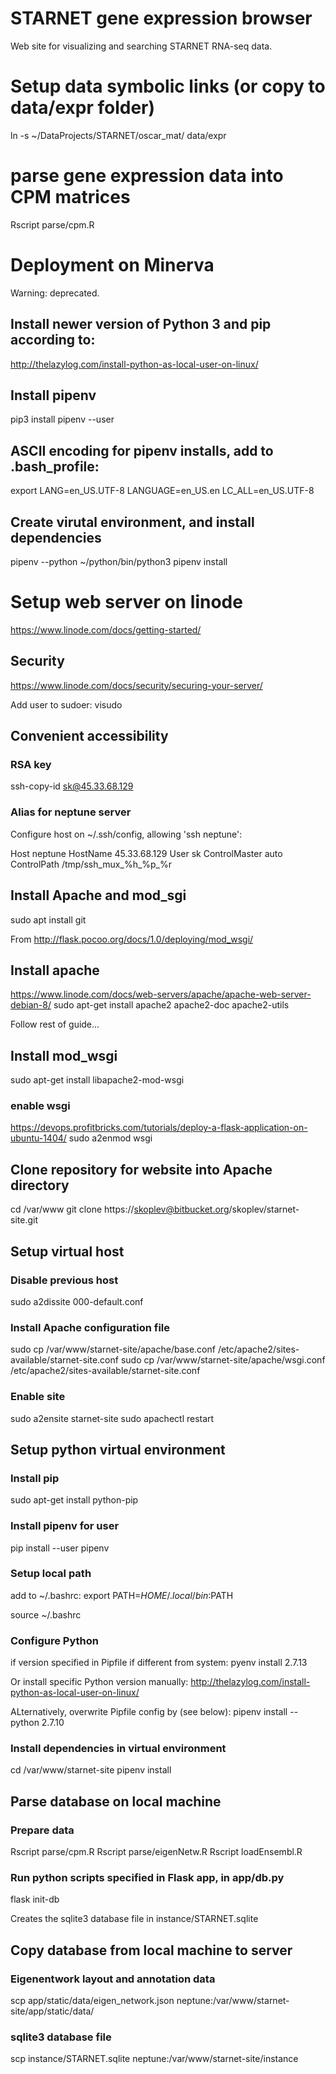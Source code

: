 # STARNET gene expression browser
Web site for visualizing and searching STARNET RNA-seq data.

# Setup data symbolic links (or copy to data/expr folder)
ln -s ~/DataProjects/STARNET/oscar_mat/ data/expr

# parse gene expression data into CPM matrices
Rscript parse/cpm.R


# Deployment on Minerva
Warning: deprecated.

## Install newer version of Python 3 and pip according to:
http://thelazylog.com/install-python-as-local-user-on-linux/

## Install pipenv
pip3 install pipenv --user 

## ASCII encoding for pipenv installs, add to .bash_profile:
export LANG=en_US.UTF-8 LANGUAGE=en_US.en LC_ALL=en_US.UTF-8

## Create virutal environment, and install dependencies
pipenv --python ~/python/bin/python3
pipenv install


# Setup web server on linode
https://www.linode.com/docs/getting-started/

## Security
https://www.linode.com/docs/security/securing-your-server/

Add user to sudoer:
visudo

## Convenient accessibility 

### RSA key
ssh-copy-id sk@45.33.68.129

### Alias for neptune server
Configure host on ~/.ssh/config, allowing 'ssh neptune':

Host neptune
	HostName 45.33.68.129
	User sk
	ControlMaster auto
	ControlPath /tmp/ssh_mux_%h_%p_%r

## Install Apache and mod_sgi

sudo apt install git

From  http://flask.pocoo.org/docs/1.0/deploying/mod_wsgi/

## Install apache
https://www.linode.com/docs/web-servers/apache/apache-web-server-debian-8/
sudo apt-get install apache2 apache2-doc apache2-utils

Follow rest of guide...

## Install mod_wsgi
sudo apt-get install libapache2-mod-wsgi

### enable wsgi
https://devops.profitbricks.com/tutorials/deploy-a-flask-application-on-ubuntu-1404/
sudo a2enmod wsgi


## Clone repository for website into Apache directory
cd /var/www
git clone https://skoplev@bitbucket.org/skoplev/starnet-site.git


## Setup virtual host

### Disable previous host
sudo a2dissite 000-default.conf

### Install Apache configuration file
sudo cp /var/www/starnet-site/apache/base.conf /etc/apache2/sites-available/starnet-site.conf
sudo cp /var/www/starnet-site/apache/wsgi.conf /etc/apache2/sites-available/starnet-site.conf

### Enable site
sudo a2ensite starnet-site
sudo apachectl restart


## Setup python virtual environment

### Install pip

sudo apt-get install python-pip


### Install pipenv for user
pip install --user pipenv


### Setup local path
add to ~/.bashrc:
export PATH=$HOME/.local/bin:$PATH

source ~/.bashrc


### Configure Python
if version specified in Pipfile if different from system:
pyenv install 2.7.13

Or install specific Python version manually:
http://thelazylog.com/install-python-as-local-user-on-linux/

ALternatively, overwrite Pipfile config by (see below):
pipenv install --python 2.7.10

### Install dependencies in virtual environment
cd /var/www/starnet-site
pipenv install


## Parse database on local machine

### Prepare data
Rscript parse/cpm.R
Rscript parse/eigenNetw.R
Rscript loadEnsembl.R

### Run python scripts specified in Flask app, in app/db.py
flask init-db

Creates the sqlite3 database file in instance/STARNET.sqlite

## Copy database from local machine to server

### Eigenentwork layout and annotation data
scp app/static/data/eigen_network.json neptune:/var/www/starnet-site/app/static/data/

### sqlite3 database file
scp instance/STARNET.sqlite neptune:/var/www/starnet-site/instance
